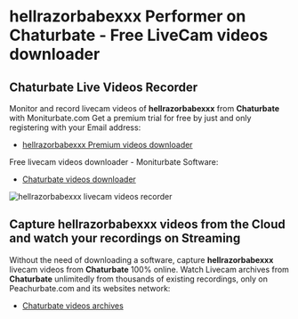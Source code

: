 # hellrazorbabexxx Performer on Chaturbate - Free LiveCam videos downloader

## Chaturbate Live Videos Recorder

Monitor and record livecam videos of **hellrazorbabexxx** from **Chaturbate** with Moniturbate.com
Get a premium trial for free by just and only registering with your Email address:
* [hellrazorbabexxx Premium videos downloader](https://moniturbate.com/request-demo-licence-key.html)

Free livecam videos downloader - Moniturbate Software:
* [Chaturbate videos downloader](https://moniturbate.com/moniturbate-download-software.html)

![hellrazorbabexxx livecam videos recorder](https://peachurnet.com/templates/moniturbate-software.png)


## Capture hellrazorbabexxx videos from the Cloud and watch your recordings on Streaming

Without the need of downloading a software, capture **hellrazorbabexxx** livecam videos from **Chaturbate** 100% online.
Watch Livecam archives from **Chaturbate** unlimitedly from thousands of existing recordings, only on Peachurbate.com and its websites network:
* [Chaturbate videos archives](https://peachurnet.com/)